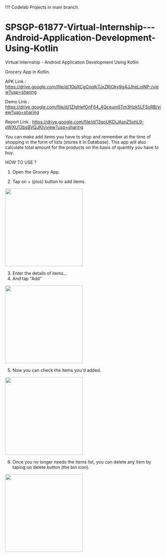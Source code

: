 !!!! Codelab Projects in main branch.

# SPSGP-61877-Virtual-Internship---Android-Application-Development-Using-Kotlin
Virtual Internship - Android Application Development Using Kotlin

Grocery App in Kotlin.

APK Link : https://drive.google.com/file/d/1OpXCgCnqIk7JxZRiOky9g4JJheLoiNP-/view?usp=sharing

Demo Link : https://drive.google.com/file/d/1ZIgHefGnF64_4Qceum5Tm3Hzk5LFSsRB/view?usp=sharing

Report Link : https://drive.google.com/file/d/13qoUKDiJAsnZ5xhL9-pWXU13bsBVQJKh/view?usp=sharing

You can make add items you have to shop and remember at the time of shopping in the form of lists (stores it in Database).
This app will also calculate total amount for the products on the basis of quantity you have to buy.

HOW TO USE ?

1. Open the Grocery App.

2. Tap on + (plus) button to add items.

<img src="https://user-images.githubusercontent.com/82459706/191721574-c19b50f9-982d-4f91-aaca-a16c22838d89.png" width="250">

3. Enter the details of items...
4. And tap "Add"

<img src="https://user-images.githubusercontent.com/82459706/191723402-64b8ce7b-c8df-4018-a968-0ccfbb3b25ce.png" width="250">

5. Now you can check the items you'd added.

<img src="https://user-images.githubusercontent.com/82459706/191723827-ab0f5155-cce2-4a18-98cd-e9199d8e9b60.png" width="250">

6. Once you no longer needs the items list, you can delete any item by taping on delete button (the bin icon).

<img src="https://user-images.githubusercontent.com/82459706/191723850-9793afcc-bc42-43a0-a129-aec4ee5580ad.png" width="250">

